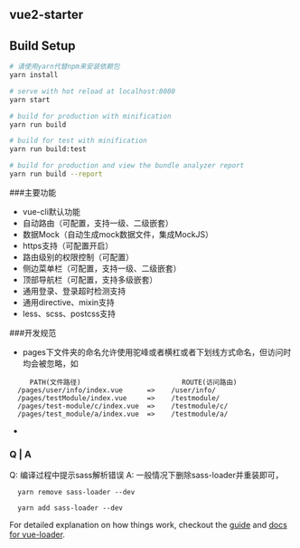 
## vue2-starter

## Build Setup

``` bash
# 请使用yarn代替npm来安装依赖包
yarn install

# serve with hot reload at localhost:8080
yarn start

# build for production with minification
yarn run build

# build for test with minification
yarn run build:test

# build for production and view the bundle analyzer report
yarn run build --report
```

###主要功能
- vue-cli默认功能
- 自动路由（可配置，支持一级、二级嵌套）
- 数据Mock（自动生成mock数据文件，集成MockJS）
- https支持（可配置开启）
- 路由级别的权限控制（可配置）
- 侧边菜单栏（可配置，支持一级、二级嵌套）
- 顶部导航栏（可配置，支持多级嵌套）
- 通用登录、登录超时检测支持
- 通用directive、mixin支持
- less、scss、postcss支持

###开发规范
- pages下文件夹的命名允许使用驼峰或者横杠或者下划线方式命名，但访问时均会被忽略，如
```
	 PATH(文件路径)                         ROUTE(访问路由)
  /pages/user/info/index.vue      =>    /user/info/
  /pages/testModule/index.vue     =>    /testmodule/
  /pages/test-module/c/index.vue  =>    /testmodule/c/
  /pages/test_module/a/index.vue  =>    /testmodule/a/

```
- 

### Q | A

Q: 编译过程中提示sass解析错误
A: 一般情况下删除sass-loader并重装即可， 
```
  yarn remove sass-loader --dev
  
  yarn add sass-loader --dev

```


For detailed explanation on how things work, checkout the [guide](http://vuejs-templates.github.io/webpack/) and [docs for vue-loader](http://vuejs.github.io/vue-loader).


